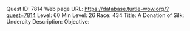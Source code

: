 Quest ID: 7814
Web page URL: https://database.turtle-wow.org/?quest=7814
Level: 60
Min Level: 26
Race: 434
Title: A Donation of Silk: Undercity
Description: 
Objective: 
